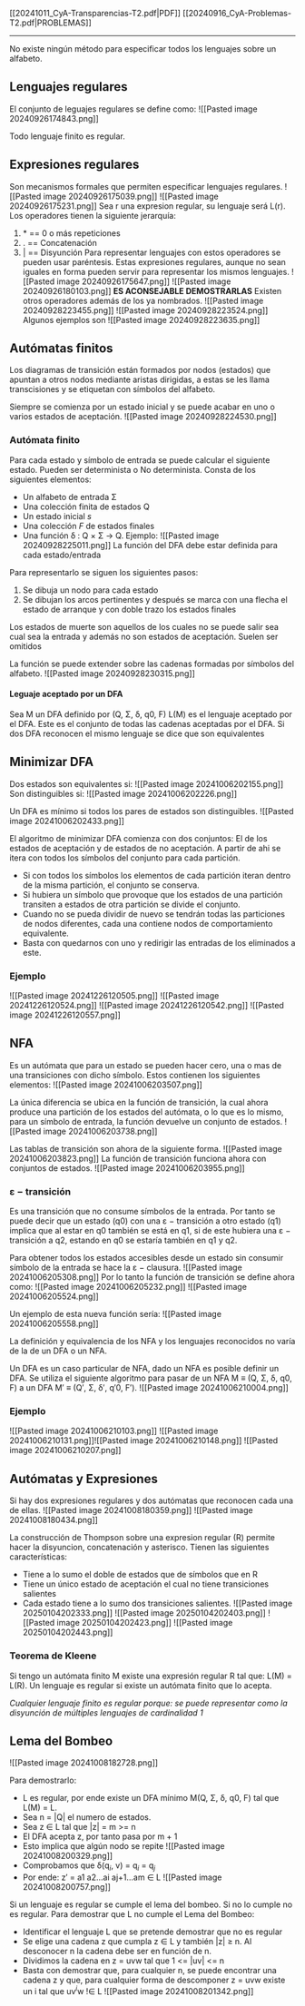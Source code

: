 [[20241011_CyA-Transparencias-T2.pdf|PDF]]
[[20240916_CyA-Problemas-T2.pdf|PROBLEMAS]]
___
No existe ningún método para especificar todos los lenguajes sobre un alfabeto.
## Lenguajes regulares
El conjunto de leguajes regulares se define como:
![[Pasted image 20240926174843.png]]

Todo lenguaje finito es regular.
## Expresiones regulares
Son mecanismos formales que permiten especificar lenguajes regulares.
![[Pasted image 20240926175039.png]]
![[Pasted image 20240926175231.png]]
Sea r una expresion regular, su lenguaje será L(r).
Los operadores tienen la siguiente jerarquía:
1. $*$ == 0 o más repeticiones
2. . == Concatenación
3. | == Disyunción
Para representar lenguajes con estos operadores se pueden usar paréntesis.
Estas expresiones regulares, aunque no sean iguales en forma pueden servir para representar los mismos lenguajes.
![[Pasted image 20240926175647.png]]
![[Pasted image 20240926180103.png]]
**ES ACONSEJABLE DEMOSTRARLAS**
Existen otros operadores además de los ya nombrados.
![[Pasted image 20240928223455.png]]
![[Pasted image 20240928223524.png]]
Algunos ejemplos son
![[Pasted image 20240928223635.png]]
## Autómatas finitos
Los diagramas de transición están formados por nodos (estados) que apuntan a otros nodos mediante aristas dirigidas, a estas se les llama transcisiones y se etiquetan con símbolos del alfabeto.

Siempre se comienza por un estado inicial y se puede acabar en uno o varios estados de aceptación.
![[Pasted image 20240928224530.png]]
### Autómata finito
Para cada estado y símbolo de entrada se puede calcular el siguiente estado. Pueden ser determinista o No determinista.
Consta de los siguientes elementos:
+ Un alfabeto de entrada Σ
+ Una colección finita de estados Q
+ Un estado inicial $s$
+ Una colección $F$ de estados finales
+ Una función δ : Q × Σ → Q.
Ejemplo:
![[Pasted image 20240928225011.png]]
La función del DFA debe estar definida para cada estado/entrada

Para representarlo se siguen los siguientes pasos:
1. Se dibuja un nodo para cada estado
2. Se dibujan los arcos pertinentes y después se marca con una flecha el estado de arranque y con doble trazo los estados finales

Los estados de muerte son aquellos de los cuales no se puede salir sea cual sea la entrada y además no son estados de aceptación. Suelen ser omitidos

La función se puede extender sobre las cadenas formadas por símbolos del alfabeto.
![[Pasted image 20240928230315.png]]

#### Leguaje aceptado por un DFA
Sea M un DFA definido por (Q, Σ, δ, q0, F)
L(M) es el lenguaje aceptado por el DFA. Este es el conjunto de todas las cadenas aceptadas por el DFA. Si dos DFA reconocen el mismo lenguaje se dice que son equivalentes

## Minimizar DFA
Dos estados son equivalentes si:
![[Pasted image 20241006202155.png]]
Son distinguibles si:
![[Pasted image 20241006202226.png]]

Un DFA es mínimo si todos los pares de estados son distinguibles.
![[Pasted image 20241006202433.png]]

El algoritmo de minimizar DFA comienza con dos conjuntos: El de los estados de aceptación y de estados de no aceptación.
A partir de ahi se itera con todos los símbolos del conjunto para cada partición. 
+ Si con todos los símbolos los elementos de cada partición iteran dentro de la misma partición, el conjunto se conserva.
+ Si hubiera un símbolo que provoque que los estados de una partición transiten a estados de otra partición se divide el conjunto.
+ Cuando no se pueda dividir de nuevo se tendrán todas las particiones de nodos diferentes, cada una contiene nodos de comportamiento equivalente. 
+ Basta con quedarnos con uno y redirigir las entradas de los eliminados a este.
### Ejemplo
![[Pasted image 20241226120505.png]]
![[Pasted image 20241226120524.png]]
![[Pasted image 20241226120542.png]]
![[Pasted image 20241226120557.png]]

## NFA
Es un autómata que para un estado se pueden hacer cero, una o mas de una transiciones con dicho símbolo.
Estos contienen los siguientes elementos:
![[Pasted image 20241006203507.png]]

La única diferencia se ubica en la función de transición, la cual ahora produce una partición de los estados del autómata, o lo que es lo mismo, para un símbolo de entrada, la función devuelve un conjunto de estados.
![[Pasted image 20241006203738.png]]

Las tablas de transición son ahora de la siguiente forma.
![[Pasted image 20241006203823.png]]
La función de transición funciona ahora con conjuntos de estados.
![[Pasted image 20241006203955.png]]
### ε − transición
Es una transición que no consume símbolos de la entrada.
Por tanto se puede decir que un estado (q0) con una ε − transición a otro estado (q1) implica que al estar en q0 también se está en q1, si de este hubiera una ε − transición a q2, estando en q0 se estaría también en q1 y q2.

Para obtener todos los estados accesibles desde un estado sin consumir símbolo de la entrada se hace la ε − clausura.
![[Pasted image 20241006205308.png]]
Por lo tanto la función de transición se define ahora como:
![[Pasted image 20241006205232.png]]
![[Pasted image 20241006205524.png]]

Un ejemplo de esta nueva función sería:
![[Pasted image 20241006205558.png]]

La definición y equivalencia de los NFA y los lenguajes reconocidos no varía de la de un DFA o un NFA.

Un DFA es un caso particular de NFA, dado un NFA es posible definir un DFA.
Se utiliza el siguiente algoritmo para pasar de un NFA M ≡ (Q, Σ, δ, q0, F) a un DFA M′ ≡ (Q′, Σ, δ′, q′0, F′).
![[Pasted image 20241006210004.png]]

### Ejemplo
![[Pasted image 20241006210103.png]]
![[Pasted image 20241006210131.png]]![[Pasted image 20241006210148.png]]
![[Pasted image 20241006210207.png]]

## Autómatas y Expresiones
Si hay dos expresiones regulares y dos autómatas que reconocen cada una de ellas.
![[Pasted image 20241008180359.png]]
![[Pasted image 20241008180434.png]]

La construcción de Thompson sobre una expresion regular (R) permite hacer la disyuncion, concatenación y asterisco.
Tienen las siguientes características:
+ Tiene a lo sumo el doble de estados que de símbolos que en R
+ Tiene un único estado de aceptación el cual no tiene transiciones salientes
+ Cada estado tiene a lo sumo dos transiciones salientes.
![[Pasted image 20250104202333.png]]
![[Pasted image 20250104202403.png]]
![[Pasted image 20250104202423.png]]
![[Pasted image 20250104202443.png]]

### Teorema de Kleene
Si tengo un autómata finito M existe una expresión regular R tal que: L(M) = L(R).
Un lenguaje es regular si existe un autómata finito que lo acepta.

*Cualquier lenguaje finito es regular porque: se puede representar como la disyunción de múltiples lenguajes de cardinalidad 1*
## Lema del Bombeo
![[Pasted image 20241008182728.png]]

Para demostrarlo:
+ L es regular, por ende existe un DFA mínimo M(Q, Σ, δ, q0, F) tal que L(M) = L.
+ Sea n = |Q| el numero de estados.
+ Sea z ∈ L tal que |z| = m >= n
+ El DFA acepta z, por tanto pasa por m + 1
+ Esto implica que algún nodo se repite
	![[Pasted image 20241008200329.png]]
+ Comprobamos que δ(q$_i$, v) = q$_i$ = q$_j$
+ Por ende: z′ = a1 a2...ai aj+1...am ∈ L
![[Pasted image 20241008200757.png]]

Si un lenguaje es regular se cumple el lema del bombeo.
Si no lo cumple no es regular.
Para demostrar que L no cumple el Lema del Bombeo:
+ Identificar el lenguaje L que se pretende demostrar que no es regular
+ Se elige una cadena z que cumpla z ∈ L y también |z| ≥ n. Al desconocer n la cadena debe ser en función de n.
+ Dividimos la cadena en z = uvw tal que 1 <= |uv| <= n
+ Basta con demostrar que, para cualquier n, se puede encontrar una cadena z y que, para cualquier forma de descomponer z = uvw existe un i tal que uv$^i$w !∈ L
![[Pasted image 20241008201342.png]]